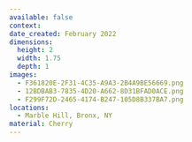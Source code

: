 ```yaml
---
available: false
context:
date_created: February 2022
dimensions:
  height: 2
  width: 1.75
  depth: 1
images:
  - F361820E-2F31-4C35-A9A3-2B4A9BE56669.png
  - 12BDBAB3-7835-4D20-A662-8D31BFAD0ACE.png
  - F299F72D-2465-4174-B247-105D8B337BA7.png
locations:
  - Marble Hill, Bronx, NY
material: Cherry
---
```

